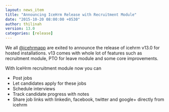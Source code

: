 ```yaml
---
layout: news_item
title: "Announcing IceHrm Release with Recruitment Module"
date: "2015-10-20 08:00:00 +0530"
author: thilinah
version: 13.0
categories: [release]
---
```


We all [@icehrmapp](http://twitter.com/icehrmapp) are exited to announce the release of icehrm v13.0 
for hosted installations. v13 comes with whole lot of features such as recruitment module, PTO for leave module and
some core improvements.

With IceHrm recruitment module now you can 
- Post jobs
- Let candidates apply for these jobs
- Schedule interviews
- Track candidate progress with notes
- Share job links with linkedin, facebook, twitter and google+ directly from icehrm
    
